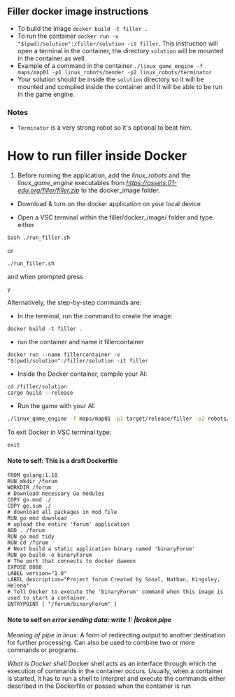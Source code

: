 ## Filler docker image instructions

- To build the image `docker build -t filler .`
- To run the container `docker run -v "$(pwd)/solution":/filler/solution -it filler`. This instruction will open a terminal in the container, the directory `solution` will be mounted in the container as well.
- Example of a command in the container `./linux_game_engine -f maps/map01 -p1 linux_robots/bender -p2 linux_robots/terminator`
- Your solution should be inside the `solution` directory so it will be mounted and compiled inside the container and it will be able to be run in the game engine.

### Notes

- `Terminator` is a very strong robot so it's optional to beat him.

# How to run filler inside Docker

1. Before running the application, add the *linux_robots* and the *linux_game_engine* executables from *https://assets.01-edu.org/filler/filler.zip* to the docker_image folder.


- Download & turn on the docker application on your local device

- Open a VSC terminal within the filler/docker_image/ folder and type either

```shell
bash ./run_filler.sh
``` 
or
```shell
./run_filler.sh
``` 
and when prompted press
```shell
y
``` 

Alternatively, the step-by-step commands are:

- In the terminal, run the command to create the image:
```shell
docker build -t filler .
```
- run the container and name it fillercontainer
```shell
docker run --name fillercontainer -v "$(pwd)/solution":/filler/solution -it filler
```
- Inside the Docker container, compile your AI:
```shell
cd /filler/solution
cargo build --release
```
- Run the game with your AI:
```bash
./linux_game_engine -f maps/map01 -p1 target/release/filler -p2 robots/bender
```

To exit Docker in VSC terminal type: 
```shell
exit
```

#### Note to self: This is a draft Dockerfile
```Docker
FROM golang:1.18
RUN mkdir /forum
WORKDIR /forum
# Download necessary Go modules
COPY go.mod ./
COPY go.sum ./
# download all packages in mod file
RUN go mod download
# upload the entire 'forum' application
ADD . /forum
RUN go mod tidy
RUN cd /forum
# Next build a static application binary named 'binaryForum'
RUN go build -o binaryForum
# The port that connects to docker daemon
EXPOSE 8080
LABEL version="1.0"
LABEL description="Project forum Created by Sonal, Nathan, Kingsley, Helena"
# Tell Docker to execute the 'binaryForum' command when this image is used to start a container.
ENTRYPOINT [ "/forum/binaryForum" ]
```

#### Note to self on *error sending data: write 1: |broken pipe*

*Meaning of pipe in linux:* 
A form of redirecting output to another destination for further processing.
Can also be used to combine two or more commands or programs.

*What is Docker shell*
Docker shell acts as an interface through which the execution of commands in the container occurs. Usually, when a container is started, it has to run a shell to interpret and execute the commands either described in the Dockerfile or passed when the container is run
